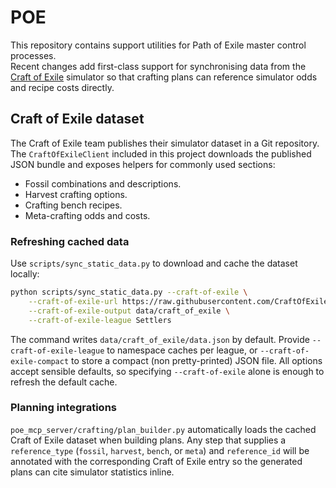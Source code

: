 # POE

This repository contains support utilities for Path of Exile master control processes.  
Recent changes add first-class support for synchronising data from the [Craft of Exile](https://www.craftofexile.com/) simulator so that crafting plans can reference simulator odds and recipe costs directly.

## Craft of Exile dataset

The Craft of Exile team publishes their simulator dataset in a Git repository.  The ``CraftOfExileClient`` included in this project downloads the published JSON bundle and exposes helpers for commonly used sections:

* Fossil combinations and descriptions.
* Harvest crafting options.
* Crafting bench recipes.
* Meta-crafting odds and costs.

### Refreshing cached data

Use ``scripts/sync_static_data.py`` to download and cache the dataset locally:

```bash
python scripts/sync_static_data.py --craft-of-exile \
    --craft-of-exile-url https://raw.githubusercontent.com/CraftOfExile/data/refs/heads/master/data.json \
    --craft-of-exile-output data/craft_of_exile \
    --craft-of-exile-league Settlers
```

The command writes ``data/craft_of_exile/data.json`` by default.  Provide ``--craft-of-exile-league`` to namespace caches per league, or ``--craft-of-exile-compact`` to store a compact (non pretty-printed) JSON file.  All options accept sensible defaults, so specifying ``--craft-of-exile`` alone is enough to refresh the default cache.

### Planning integrations

``poe_mcp_server/crafting/plan_builder.py`` automatically loads the cached Craft of Exile dataset when building plans.  Any step that supplies a ``reference_type`` (``fossil``, ``harvest``, ``bench``, or ``meta``) and ``reference_id`` will be annotated with the corresponding Craft of Exile entry so the generated plans can cite simulator statistics inline.
